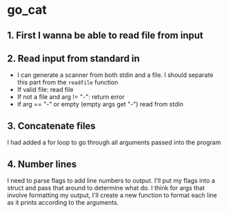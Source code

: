 # go_cat

## 1. First I wanna be able to read file from input

## 2. Read input from standard in

- I can generate a scanner from both stdin and a file. I should separate this
part from the `readfile` function
- If valid file: read file
- If not a file and arg != "-": return error
- if arg == "-" or empty (empty args get "-") read from stdin

## 3. Concatenate files

I had added a for loop to go through all arguments passed into the program

## 4. Number lines

I need to parse flags to add line numbers to output.
I'll put my flags into a struct and pass that around to determine what do.
I think for args that involve formatting my output, I'll create a new function to format each line
as it prints according to the arguments.
